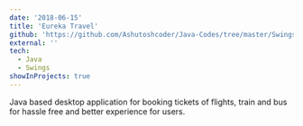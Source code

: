 ```yaml
---
date: '2018-06-15'
title: 'Eureka Travel'
github: 'https://github.com/Ashutoshcoder/Java-Codes/tree/master/Swings%20Project/'
external: ''
tech:
  - Java
  - Swings
showInProjects: true
---
```


Java based desktop application for booking tickets of flights, train and bus for hassle
free and better experience for users.
